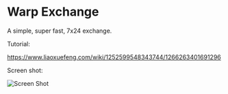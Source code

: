 # Warp Exchange

A simple, super fast, 7x24 exchange.

Tutorial:

https://www.liaoxuefeng.com/wiki/1252599548343744/1266263401691296

Screen shot:

![Screen Shot](https://github.com/michaelliao/warpexchange/blob/master/screen-shot.png?raw=true)
